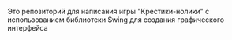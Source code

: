 Это репозиторий для написания игры "Крестики-нолики" с использованием библиотеки Swing для создания графического интерфейса
